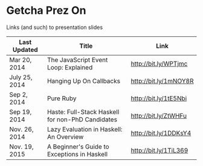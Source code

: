 Getcha Prez On
==============

Links (and such) to presentation slides

| Last Updated | Title | Link |
| ------------- |-------------------------|-----------------------|
| Mar 20, 2014 | The JavaScript Event Loop: Explained | http://bit.ly/WPTjmc |
| July 25, 2014 | Hanging Up On Callbacks | http://bit.ly/1mNOY8R |
| Sep 2, 2014   | Pure Ruby | http://bit.ly/1tE5Nbi |
| Sep 19, 2014  | Haste: Full-Stack Haskell for non-PhD Candidates | http://bit.ly/ZtWHFu |
| Nov. 26, 2014 | Lazy Evaluation in Haskell: An Overview | http://bit.ly/1DDKsY4 |
| Nov. 19, 2015 | A Beginner's Guide to Exceptions in Haskell | http://bit.ly/1TiL369 |
